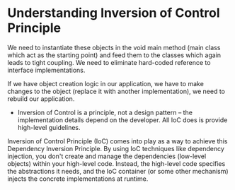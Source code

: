 # Understanding Inversion of Control Principle

We need to instantiate these objects in the void main method (main class which act as the starting point) and feed them to the classes which again leads to tight coupling. We need to eliminate hard-coded reference to interface implementations.

If we have object creation logic in our application, we have to make changes to the object (replace it with another implementation), we need to rebuild our application.

- Inversion of Control is a principle, not a design pattern – the implementation details depend on the developer. All IoC does is provide high-level guidelines.

Inversion of Control Principle (IoC) comes into play as a way to achieve this Dependency Inversion Principle. By using IoC techniques like dependency injection, you don't create and manage the dependencies (low-level objects) within your high-level code. Instead, the high-level code specifies the abstractions it needs, and the IoC container (or some other mechanism) injects the concrete implementations at runtime.
